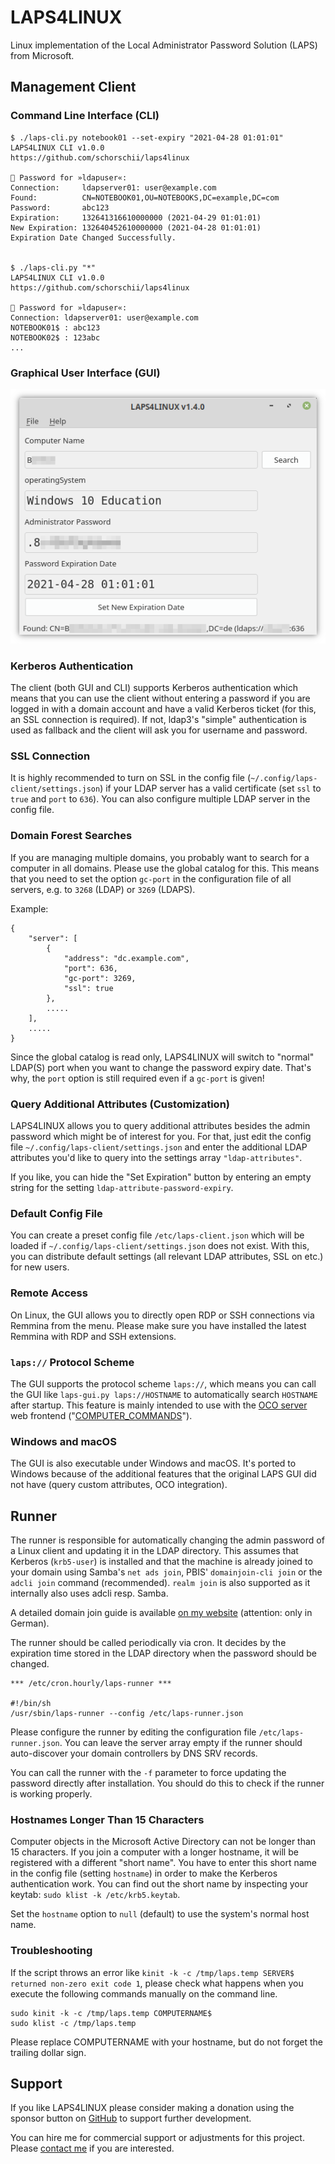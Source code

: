 # LAPS4LINUX
Linux implementation of the Local Administrator Password Solution (LAPS) from Microsoft.

## Management Client
### Command Line Interface (CLI)
```
$ ./laps-cli.py notebook01 --set-expiry "2021-04-28 01:01:01"
LAPS4LINUX CLI v1.0.0
https://github.com/schorschii/laps4linux

🔑 Password for »ldapuser«:
Connection:     ldapserver01: user@example.com
Found:          CN=NOTEBOOK01,OU=NOTEBOOKS,DC=example,DC=com
Password:       abc123
Expiration:     132641316610000000 (2021-04-29 01:01:01)
New Expiration: 132640452610000000 (2021-04-28 01:01:01)
Expiration Date Changed Successfully.


$ ./laps-cli.py "*"
LAPS4LINUX CLI v1.0.0
https://github.com/schorschii/laps4linux

🔑 Password for »ldapuser«:
Connection: ldapserver01: user@example.com
NOTEBOOK01$ : abc123
NOTEBOOK02$ : 123abc
...
```

### Graphical User Interface (GUI)
![screenshot](.github/screenshot.png)

### Kerberos Authentication
The client (both GUI and CLI) supports Kerberos authentication which means that you can use the client without entering a password if you are logged in with a domain account and have a valid Kerberos ticket (for this, an SSL connection is required). If not, ldap3's "simple" authentication is used as fallback and the client will ask you for username and password.

### SSL Connection
It is highly recommended to turn on SSL in the config file (`~/.config/laps-client/settings.json`) if your LDAP server has a valid certificate (set `ssl` to `true` and `port` to `636`). You can also configure multiple LDAP server in the config file.

### Domain Forest Searches
If you are managing multiple domains, you probably want to search for a computer in all domains. Please use the global catalog for this. This means that you need to set the option `gc-port` in the configuration file of all servers, e.g. to `3268` (LDAP) or `3269` (LDAPS).

Example:
```
{
    "server": [
        {
            "address": "dc.example.com",
            "port": 636,
            "gc-port": 3269,
            "ssl": true
        },
        .....
    ],
    .....
}
```

Since the global catalog is read only, LAPS4LINUX will switch to "normal" LDAP(S) port when you want to change the password expiry date. That's why, the `port` option is still required even if a `gc-port` is given!

### Query Additional Attributes (Customization)
LAPS4LINUX allows you to query additional attributes besides the admin password which might be of interest for you. For that, just edit the config file `~/.config/laps-client/settings.json` and enter the additional LDAP attributes you'd like to query into the settings array `"ldap-attributes"`.

If you like, you can hide the "Set Expiration" button by entering an empty string for the setting `ldap-attribute-password-expiry`.

### Default Config File
You can create a preset config file `/etc/laps-client.json` which will be loaded if `~/.config/laps-client/settings.json` does not exist. With this, you can distribute default settings (all relevant LDAP attributes, SSL on etc.) for new users.

### Remote Access
On Linux, the GUI allows you to directly open RDP or SSH connections via Remmina from the menu. Please make sure you have installed the latest Remmina with RDP and SSH extensions.

### `laps://` Protocol Scheme
The GUI supports the protocol scheme `laps://`, which means you can call the GUI like `laps-gui.py laps://HOSTNAME` to automatically search `HOSTNAME` after startup. This feature is mainly intended to use with the [OCO server](https://github.com/schorschii/OCO-Server) web frontend ("[COMPUTER_COMMANDS](https://github.com/schorschii/OCO-Server/blob/master/docs/Computers.md#client-commands)").

### Windows and macOS
The GUI is also executable under Windows and macOS. It's ported to Windows because of the additional features that the original LAPS GUI did not have (query custom attributes, OCO integration).

## Runner
The runner is responsible for automatically changing the admin password of a Linux client and updating it in the LDAP directory. This assumes that Kerberos (`krb5-user`) is installed and that the machine is already joined to your domain using Samba's `net ads join`, PBIS' `domainjoin-cli join` or the `adcli join` command (recommended). `realm join` is also supported as it internally also uses adcli resp. Samba.

A detailed domain join guide is available [on my website](https://georg-sieber.de/?page=blog-linux-im-unternehmen) (attention: only in German).

The runner should be called periodically via cron. It decides by the expiration time stored in the LDAP directory when the password should be changed.
```
*** /etc/cron.hourly/laps-runner ***

#!/bin/sh
/usr/sbin/laps-runner --config /etc/laps-runner.json
```

Please configure the runner by editing the configuration file `/etc/laps-runner.json`. You can leave the server array empty if the runner should auto-discover your domain controllers by DNS SRV records.

You can call the runner with the `-f` parameter to force updating the password directly after installation. You should do this to check if the runner is working properly.

### Hostnames Longer Than 15 Characters
Computer objects in the Microsoft Active Directory can not be longer than 15 characters. If you join a computer with a longer hostname, it will be registered with a different "short name". You have to enter this short name in the config file (setting `hostname`) in order to make the Kerberos authentication work. You can find out the short name by inspecting your keytab: `sudo klist -k /etc/krb5.keytab`.

Set the `hostname` option to `null` (default) to use the system's normal host name.

### Troubleshooting
If the script throws an error like `kinit -k -c /tmp/laps.temp SERVER$ returned non-zero exit code 1`, please check what happens when you execute the following commands manually on the command line.
```
sudo kinit -k -c /tmp/laps.temp COMPUTERNAME$
sudo klist -c /tmp/laps.temp
```
Please replace COMPUTERNAME with your hostname, but do not forget the trailing dollar sign.

## Support
If you like LAPS4LINUX please consider making a donation using the sponsor button on [GitHub](https://github.com/schorschii/LAPS4LINUX) to support further development.

You can hire me for commercial support or adjustments for this project. Please [contact me](https://georg-sieber.de/?page=impressum) if you are interested.
